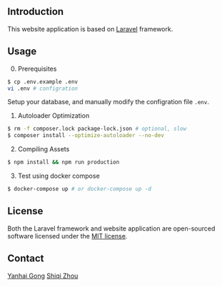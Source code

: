 ## Introduction

This website application is based on [Laravel](https://laravel.com) framework.

## Usage

0. Prerequisites
```bash
$ cp .env.example .env
vi .env # configration
```
Setup your database, and manually modify the configration file `.env`.

1. Autoloader Optimization
```bash
$ rm -f composer.lock package-lock.json # optional, slow
$ composer install --optimize-autoloader --no-dev
```

2. Compiling Assets
```bash
$ npm install && npm run production
```

3. Test using docker compose
```bash
$ docker-compose up # or docker-compose up -d
```

## License

Both the Laravel framework and website application are open-sourced software licensed under the [MIT license](https://opensource.org/licenses/MIT).

## Contact

[Yanhai Gong](mailto:gongyh@qibebt.ac.cn)
[Shiqi Zhou](mailto:zhousq@qibebt.ac.cn)
